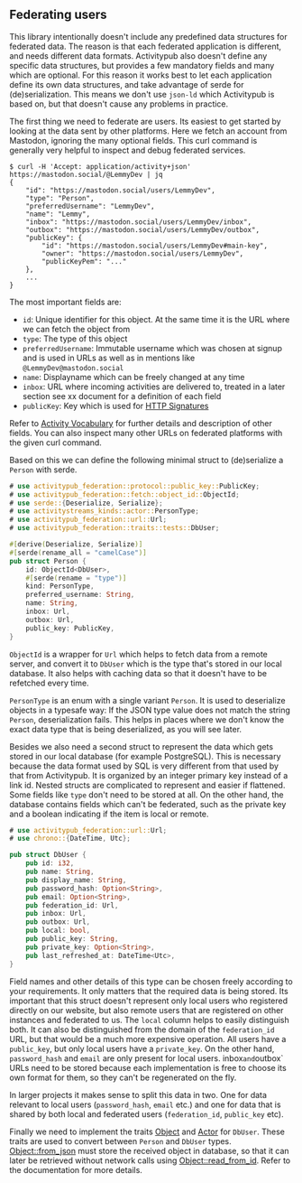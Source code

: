 ## Federating users

This library intentionally doesn't include any predefined data structures for federated data. The reason is that each federated application is different, and needs different data formats. Activitypub also doesn't define any specific data structures, but provides a few mandatory fields and many which are optional. For this reason it works best to let each application define its own data structures, and take advantage of serde for (de)serialization. This means we don't use `json-ld` which Activitypub is based on, but that doesn't cause any problems in practice.

The first thing we need to federate are users. Its easiest to get started by looking at the data sent by other platforms. Here we fetch an account from Mastodon, ignoring the many optional fields. This curl command is generally very helpful to inspect and debug federated services.

```text
$ curl -H 'Accept: application/activity+json' https://mastodon.social/@LemmyDev | jq
{
    "id": "https://mastodon.social/users/LemmyDev",
    "type": "Person",
    "preferredUsername": "LemmyDev",
    "name": "Lemmy",
    "inbox": "https://mastodon.social/users/LemmyDev/inbox",
    "outbox": "https://mastodon.social/users/LemmyDev/outbox",
    "publicKey": {
        "id": "https://mastodon.social/users/LemmyDev#main-key",
        "owner": "https://mastodon.social/users/LemmyDev",
        "publicKeyPem": "..."
    },
    ...
}
```

The most important fields are:
- `id`: Unique identifier for this object. At the same time it is the URL where we can fetch the object from
- `type`: The type of this object
- `preferredUsername`: Immutable username which was chosen at signup and is used in URLs as well as in mentions like `@LemmyDev@mastodon.social`
- `name`: Displayname which can be freely changed at any time
- `inbox`: URL where incoming activities are delivered to, treated in a later section
  see xx document for a definition of each field
- `publicKey`: Key which is used for [HTTP Signatures](https://datatracker.ietf.org/doc/html/draft-ietf-httpbis-message-signatures)

Refer to [Activity Vocabulary](https://www.w3.org/TR/activitystreams-vocabulary/) for further details and description of other fields. You can also inspect many other URLs on federated platforms with the given curl command.

Based on this we can define the following minimal struct to (de)serialize a `Person` with serde.

```rust
# use activitypub_federation::protocol::public_key::PublicKey;
# use activitypub_federation::fetch::object_id::ObjectId;
# use serde::{Deserialize, Serialize};
# use activitystreams_kinds::actor::PersonType;
# use activitypub_federation::url::Url;
# use activitypub_federation::traits::tests::DbUser;

#[derive(Deserialize, Serialize)]
#[serde(rename_all = "camelCase")]
pub struct Person {
    id: ObjectId<DbUser>,
    #[serde(rename = "type")]
    kind: PersonType,
    preferred_username: String,
    name: String,
    inbox: Url,
    outbox: Url,
    public_key: PublicKey,
}
```

`ObjectId` is a wrapper for `Url` which helps to fetch data from a remote server, and convert it to `DbUser` which is the type that's stored in our local database. It also helps with caching data so that it doesn't have to be refetched every time.

`PersonType` is an enum with a single variant `Person`. It is used to deserialize objects in a typesafe way: If the JSON type value does not match the string `Person`, deserialization fails. This helps in places where we don't know the exact data type that is being deserialized, as you will see later.

Besides we also need a second struct to represent the data which gets stored in our local database (for example PostgreSQL). This is necessary because the data format used by SQL is very different from that used by that from Activitypub. It is organized by an integer primary key instead of a link id. Nested structs are complicated to represent and easier if flattened. Some fields like `type` don't need to be stored at all. On the other hand, the database contains fields which can't be federated, such as the private key and a boolean indicating if the item is local or remote.

```rust
# use activitypub_federation::url::Url;
# use chrono::{DateTime, Utc};

pub struct DbUser {
    pub id: i32,
    pub name: String,
    pub display_name: String,
    pub password_hash: Option<String>,
    pub email: Option<String>,
    pub federation_id: Url,
    pub inbox: Url,
    pub outbox: Url,
    pub local: bool,
    pub public_key: String,
    pub private_key: Option<String>,
    pub last_refreshed_at: DateTime<Utc>,
}
```

Field names and other details of this type can be chosen freely according to your requirements. It only matters that the required data is being stored. Its important that this struct doesn't represent only local users who registered directly on our website, but also remote users that are registered on other instances and federated to us. The `local` column helps to easily distinguish both. It can also be distinguished from the domain of the `federation_id` URL, but that would be a much more expensive operation. All users have a `public_key`, but only local users have a `private_key`. On the other hand, `password_hash` and `email` are only present for local users. inbox` and `outbox` URLs need to be stored because each implementation is free to choose its own format for them, so they can't be regenerated on the fly.

In larger projects it makes sense to split this data in two. One for data relevant to local users (`password_hash`, `email` etc.) and one for data that is shared by both local and federated users (`federation_id`, `public_key` etc).

Finally we need to implement the traits [Object](crate::traits::Object) and [Actor](crate::traits::Actor) for `DbUser`. These traits are used to convert between `Person` and `DbUser` types. [Object::from_json](crate::traits::Object::from_json) must store the received object in database, so that it can later be retrieved without network calls using [Object::read_from_id](crate::traits::Object::read_from_id). Refer to the documentation for more details.
